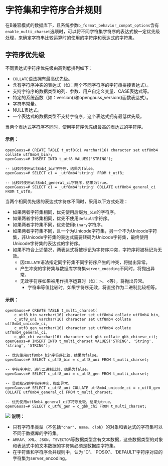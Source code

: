 # 字符集和字符序合并规则

在B兼容模式的数据库下，且系统参数`b_format_behavior_compat_options`含有`enable_multi_charset`选项时，可以将不同字符集字符序的表达式按一定优先级处理，来确定字符串比较运算时的使用的字符序和表达式的字符集。

## 字符序优先级

不同表达式字符序优先级由高到低排列如下：

-   `COLLATE`语法拥有最高优先级。
-   含有字符序冲突的表达式（如：两个不同字符序的字符串拼接表达式）。
-   支持字符序的数据类型的列、参数、用户自定义变量、CASE表达式等。
-   特定的系统函数（如：version()和opengauss_version()函数表达式）。
-   字符串常量。
-   NULL表达式。
-   一个表达式的数据类型不支持字符序，这个表达式拥有最低优先级。

当两个表达式字符序不同时，使用字符序优先级最高的表达式的字符序。
#### 示例：
```
openGauss=# CREATE TABLE t_utf8(c1 varchar(16) character set utf8mb4 collate utf8mb4_bin);
openGauss=# INSERT INTO t_utf8 VALUES('STRING');

-- 比较时使用utf8mb4_bin字符序，结果为false。
openGauss=# SELECT c1 = _utf8mb4'string' FROM t_utf8; 

-- 比较时使用utf8mb4_general_ci字符序，结果为true。
openGauss=# SELECT c1 = _utf8mb4'string' COLLATE utf8mb4_general_ci FROM t_utf8; 
```

当两个相同优先级的表达式字符序不同时，采用以下方式处理：

-   如果两者字符集相同，优先使用后缀为`_bin`的字符序。
-   如果两者字符集相同，优先不使用`default`字符序。
-   如果两者字符集不同，优先使用`binary`字符序。
-   如果两者字符集不同，且一个为Unicode字符集，另一个不为Unicode字符集，非Unicode字符集的表达式需要转码为Unicode字符集，最终使用Unicode字符集的表达式的字符序。
-   如果不符合上述情况，两表达式将被标记为字符序冲突，字符序将被标记为无效。
    -   因`COLLATE`语法指定同字符集不同字符序产生的冲突，将抛出异常。
    -   产生冲突的字符集与数据库字符集`server_encoding`不同时，将抛出异常。
    -   无效字符序如果被用作排序运算时（如：>、<等），将抛出异常。
        -   字符串等值比较时，如果字符序无效，将直接作为二进制比较相等。

#### 示例：

```
openGauss=# CREATE TABLE t_multi_charset(
    c_utf8_bin varchar(16) character set utf8mb4 collate utf8mb4_bin,
    c_utf8_uni varchar(16) character set utf8mb4 collate utf8mb4_unicode_ci,
    c_utf8_gen varchar(16) character set utf8mb4 collate utf8mb4_general_ci,
    c_gbk_chi varchar(16) character set gbk collate gbk_chinese_ci);
openGauss=# INSERT INTO t_multi_charset VALUES('STRING', 'String', 'string', 'STRING');

-- 优先使用utf8mb4_bin字符序比较，结果为false。
openGauss=# SELECT c_utf8_bin = c_utf8_uni FROM t_multi_charset;

-- 字符序冲突，进行二进制比较，结果为false。
openGauss=# SELECT c_utf8_uni = c_utf8_gen FROM t_multi_charset;

-- 显式指定的字符序冲突，抛出异常。
openGauss=# SELECT c_utf8_uni COLLATE utf8mb4_unicode_ci = c_utf8_gen COLLATE utf8mb4_general_ci FROM t_multi_charset;

-- 优先使用utf8mb4_general_ci字符序比较，结果为true。
openGauss=# SELECT c_utf8_gen = c_gbk_chi FROM t_multi_charset;
```

![](public_sys-resources/icon-note.gif) **说明：** 

-   只有字符串类型（不包括`"char"`、`name`、`clob`）的对象和表达式的字符集可以不同于数据库的字符集。
-   `ARRAY`、`XML`、`JSON`、`TSVECTOR`等数据类型含有文本数据，这些数据类型的对象和表达式中的文本数据的字符集必须是数据库字符集。
-   在字符集和字符序合并规则中，认为 'C'、'POSIX'、'DEFAULT'字符序对应的字符集为server_encoding。